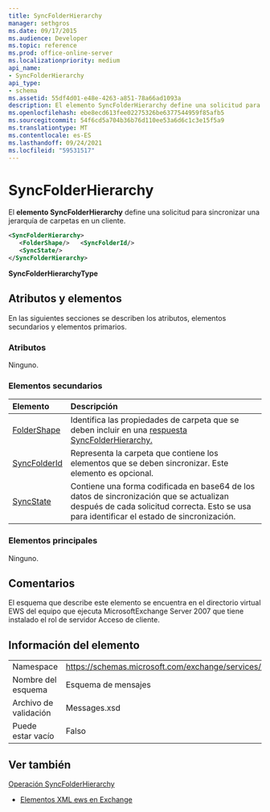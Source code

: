```yaml
---
title: SyncFolderHierarchy
manager: sethgros
ms.date: 09/17/2015
ms.audience: Developer
ms.topic: reference
ms.prod: office-online-server
ms.localizationpriority: medium
api_name:
- SyncFolderHierarchy
api_type:
- schema
ms.assetid: 55df4d01-e48e-4263-a851-78a66ad1093a
description: El elemento SyncFolderHierarchy define una solicitud para sincronizar una jerarquía de carpetas en un cliente.
ms.openlocfilehash: ebe8ecd613fee02275326be6377544959f85afb5
ms.sourcegitcommit: 54f6cd5a704b36b76d110ee53a6d6c1c3e15f5a9
ms.translationtype: MT
ms.contentlocale: es-ES
ms.lasthandoff: 09/24/2021
ms.locfileid: "59531517"
---
```

# <a name="syncfolderhierarchy"></a>SyncFolderHierarchy

El **elemento SyncFolderHierarchy** define una solicitud para sincronizar una jerarquía de carpetas en un cliente. 
  
```xml
<SyncFolderHierarchy>
   <FolderShape/>   <SyncFolderId/>
   <SyncState/>
</SyncFolderHierarchy>
```

 **SyncFolderHierarchyType**
## <a name="attributes-and-elements"></a>Atributos y elementos

En las siguientes secciones se describen los atributos, elementos secundarios y elementos primarios.
  
### <a name="attributes"></a>Atributos

Ninguno.
  
### <a name="child-elements"></a>Elementos secundarios

|**Elemento**|**Descripción**|
|:-----|:-----|
|[FolderShape](foldershape.md) <br/> |Identifica las propiedades de carpeta que se deben incluir en una [respuesta SyncFolderHierarchy.](syncfolderhierarchy.md)  <br/> |
|[SyncFolderId](syncfolderid.md) <br/> |Representa la carpeta que contiene los elementos que se deben sincronizar. Este elemento es opcional.  <br/> |
|[SyncState](syncstate-ex15websvcsotherref.md) <br/> |Contiene una forma codificada en base64 de los datos de sincronización que se actualizan después de cada solicitud correcta. Esto se usa para identificar el estado de sincronización.  <br/> |
   
### <a name="parent-elements"></a>Elementos principales

Ninguno.
  
## <a name="remarks"></a>Comentarios

El esquema que describe este elemento se encuentra en el directorio virtual EWS del equipo que ejecuta MicrosoftExchange Server 2007 que tiene instalado el rol de servidor Acceso de cliente.
  
## <a name="element-information"></a>Información del elemento

|||
|:-----|:-----|
|Namespace  <br/> |https://schemas.microsoft.com/exchange/services/2006/messages  <br/> |
|Nombre del esquema  <br/> |Esquema de mensajes  <br/> |
|Archivo de validación  <br/> |Messages.xsd  <br/> |
|Puede estar vacío  <br/> |Falso  <br/> |
   
## <a name="see-also"></a>Ver también



[Operación SyncFolderHierarchy](syncfolderhierarchy-operation.md)


- [Elementos XML ews en Exchange](ews-xml-elements-in-exchange.md)

